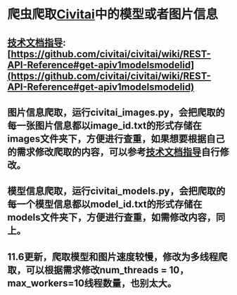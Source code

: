 # 爬虫爬取[Civitai](https://civitai.com/)中的模型或者图片信息
## [技术文档指导](https://github.com/civitai/civitai/wiki/REST-API-Reference#get-apiv1modelsmodelid):[https://github.com/civitai/civitai/wiki/REST-API-Reference#get-apiv1modelsmodelid](https://github.com/civitai/civitai/wiki/REST-API-Reference#get-apiv1modelsmodelid)
## 图片信息爬取，运行civitai_images.py，会把爬取的每一张图片信息都以image_id.txt的形式存储在images文件夹下，方便进行查重，如果想要根据自己的需求修改爬取的内容，可以参考[技术文档指导](https://github.com/civitai/civitai/wiki/REST-API-Reference#get-apiv1modelsmodelid)自行修改。
## 模型信息爬取，运行civitai_models.py，会把爬取的每一个模型信息都以model_id.txt的形式存储在models文件夹下，方便进行查重，如需修改内容，同上。

## 11.6更新，爬取模型和图片速度较慢，修改为多线程爬取，可以根据需求修改num_threads = 10，max_workers=10线程数量，也别太大。
